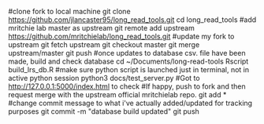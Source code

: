 #clone fork to local machine
git clone https://github.com/jlancaster95/long_read_tools.git
cd long_read_tools
#add mritchie lab master as upstream
git remote add upstream https://github.com/mritchielab/long_read_tools.git
#update my fork to upstream
git fetch upstream
git checkout master
git merge upstream/master
git push 
#once updates to database csv. file have been made, build and check database
cd ~/Documents/long-read-tools
Rscript build_lrs_db.R 
#make sure python script is launched just in terminal, not in active python session
python3 docs/test_server.py
#Got to http://127.0.0.1:5000/index.html to check
#If happy, push to fork and then request merge with the upstream official mritchielab repo.
git add *
#change commit message to what i've actually added/updated for tracking purposes
git commit -m "database build updated"
git push